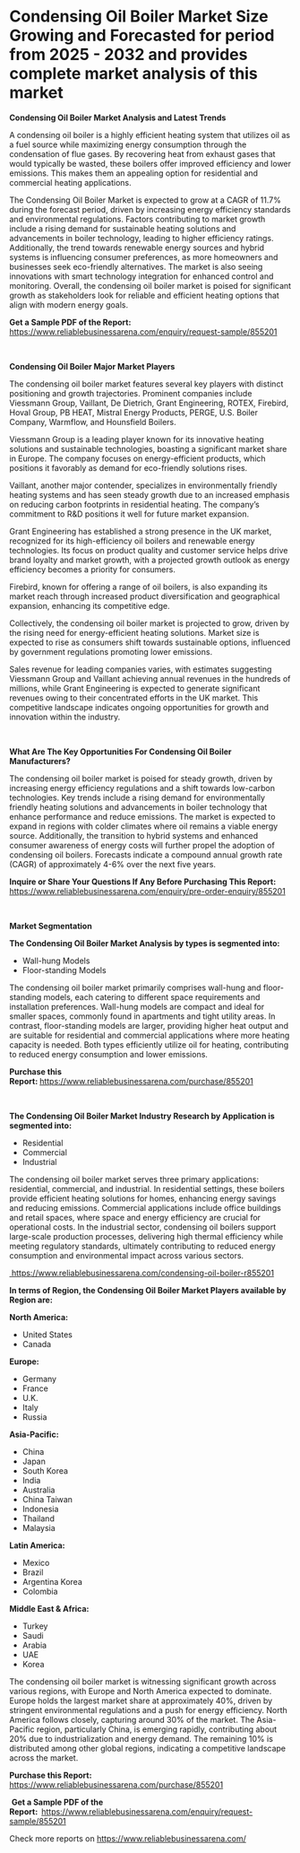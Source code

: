 <p><h1>Condensing Oil Boiler Market Size Growing and Forecasted for period from 2025 - 2032 and provides complete market analysis of this market</h1></p><p><strong>Condensing Oil Boiler Market Analysis and Latest Trends</strong></p>
<p><p>A condensing oil boiler is a highly efficient heating system that utilizes oil as a fuel source while maximizing energy consumption through the condensation of flue gases. By recovering heat from exhaust gases that would typically be wasted, these boilers offer improved efficiency and lower emissions. This makes them an appealing option for residential and commercial heating applications.</p><p>The Condensing Oil Boiler Market is expected to grow at a CAGR of 11.7% during the forecast period, driven by increasing energy efficiency standards and environmental regulations. Factors contributing to market growth include a rising demand for sustainable heating solutions and advancements in boiler technology, leading to higher efficiency ratings. Additionally, the trend towards renewable energy sources and hybrid systems is influencing consumer preferences, as more homeowners and businesses seek eco-friendly alternatives. The market is also seeing innovations with smart technology integration for enhanced control and monitoring. Overall, the condensing oil boiler market is poised for significant growth as stakeholders look for reliable and efficient heating options that align with modern energy goals.</p></p>
<p><strong>Get a Sample PDF of the Report:&nbsp;</strong> <a href="https://www.reliablebusinessarena.com/enquiry/request-sample/855201?utm_campaign=3138&utm_medium=2&utm_source=Github&utm_content=ia&utm_term=10042025&utm_id=condensing-oil-boiler">https://www.reliablebusinessarena.com/enquiry/request-sample/855201</a></p>
<p>&nbsp;</p>
<p><strong>Condensing Oil Boiler Major Market Players</strong></p>
<p><p>The condensing oil boiler market features several key players with distinct positioning and growth trajectories. Prominent companies include Viessmann Group, Vaillant, De Dietrich, Grant Engineering, ROTEX, Firebird, Hoval Group, PB HEAT, Mistral Energy Products, PERGE, U.S. Boiler Company, Warmflow, and Hounsfield Boilers. </p><p>Viessmann Group is a leading player known for its innovative heating solutions and sustainable technologies, boasting a significant market share in Europe. The company focuses on energy-efficient products, which positions it favorably as demand for eco-friendly solutions rises.</p><p>Vaillant, another major contender, specializes in environmentally friendly heating systems and has seen steady growth due to an increased emphasis on reducing carbon footprints in residential heating. The company’s commitment to R&D positions it well for future market expansion.</p><p>Grant Engineering has established a strong presence in the UK market, recognized for its high-efficiency oil boilers and renewable energy technologies. Its focus on product quality and customer service helps drive brand loyalty and market growth, with a projected growth outlook as energy efficiency becomes a priority for consumers.</p><p>Firebird, known for offering a range of oil boilers, is also expanding its market reach through increased product diversification and geographical expansion, enhancing its competitive edge.</p><p>Collectively, the condensing oil boiler market is projected to grow, driven by the rising need for energy-efficient heating solutions. Market size is expected to rise as consumers shift towards sustainable options, influenced by government regulations promoting lower emissions.</p><p>Sales revenue for leading companies varies, with estimates suggesting Viessmann Group and Vaillant achieving annual revenues in the hundreds of millions, while Grant Engineering is expected to generate significant revenues owing to their concentrated efforts in the UK market. This competitive landscape indicates ongoing opportunities for growth and innovation within the industry.</p></p>
<p>&nbsp;</p>
<p><strong>What Are The Key Opportunities For Condensing Oil Boiler Manufacturers?</strong></p>
<p><p>The condensing oil boiler market is poised for steady growth, driven by increasing energy efficiency regulations and a shift towards low-carbon technologies. Key trends include a rising demand for environmentally friendly heating solutions and advancements in boiler technology that enhance performance and reduce emissions. The market is expected to expand in regions with colder climates where oil remains a viable energy source. Additionally, the transition to hybrid systems and enhanced consumer awareness of energy costs will further propel the adoption of condensing oil boilers. Forecasts indicate a compound annual growth rate (CAGR) of approximately 4-6% over the next five years.</p></p>
<p><strong>Inquire or Share Your Questions If Any Before Purchasing This Report:</strong> <a href="https://www.reliablebusinessarena.com/enquiry/pre-order-enquiry/855201?utm_campaign=3138&utm_medium=2&utm_source=Github&utm_content=ia&utm_term=10042025&utm_id=condensing-oil-boiler">https://www.reliablebusinessarena.com/enquiry/pre-order-enquiry/855201</a></p>
<p>&nbsp;</p>
<p><strong>Market Segmentation</strong></p>
<p><strong>The Condensing Oil Boiler Market Analysis by types is segmented into:</strong></p>
<p><ul><li>Wall-hung Models</li><li>Floor-standing Models</li></ul></p>
<p><p>The condensing oil boiler market primarily comprises wall-hung and floor-standing models, each catering to different space requirements and installation preferences. Wall-hung models are compact and ideal for smaller spaces, commonly found in apartments and tight utility areas. In contrast, floor-standing models are larger, providing higher heat output and are suitable for residential and commercial applications where more heating capacity is needed. Both types efficiently utilize oil for heating, contributing to reduced energy consumption and lower emissions.</p></p>
<p><strong>Purchase this Report:&nbsp;</strong><a href="https://www.reliablebusinessarena.com/purchase/855201?utm_campaign=3138&utm_medium=2&utm_source=Github&utm_content=ia&utm_term=10042025&utm_id=condensing-oil-boiler">https://www.reliablebusinessarena.com/purchase/855201</a></p>
<p>&nbsp;</p>
<p><strong>The Condensing Oil Boiler Market Industry Research by Application is segmented into:</strong></p>
<p><ul><li>Residential</li><li>Commercial</li><li>Industrial</li></ul></p>
<p><p>The condensing oil boiler market serves three primary applications: residential, commercial, and industrial. In residential settings, these boilers provide efficient heating solutions for homes, enhancing energy savings and reducing emissions. Commercial applications include office buildings and retail spaces, where space and energy efficiency are crucial for operational costs. In the industrial sector, condensing oil boilers support large-scale production processes, delivering high thermal efficiency while meeting regulatory standards, ultimately contributing to reduced energy consumption and environmental impact across various sectors.</p></p>
<p><a href="https://www.reliablebusinessarena.com/condensing-oil-boiler-r855201?utm_campaign=3138&utm_medium=2&utm_source=Github&utm_content=ia&utm_term=10042025&utm_id=condensing-oil-boiler">&nbsp;https://www.reliablebusinessarena.com/condensing-oil-boiler-r855201</a></p>
<p><strong>In terms of Region, the Condensing Oil Boiler Market Players available by Region are:</strong></p>
<p>
    <p> <strong> North America: </strong>
        <ul>
            <li>United States</li>
            <li>Canada</li>
        </ul>
        </p> 
    <p> <strong> Europe: </strong>
        <ul>
            <li>Germany</li>
            <li>France</li>
            <li>U.K.</li>
            <li>Italy</li>
            <li>Russia</li>
        </ul>
        </p> 
    <p> <strong> Asia-Pacific: </strong>
        <ul>
            <li>China</li>
            <li>Japan</li>
            <li>South Korea</li>
            <li>India</li>
            <li>Australia</li>
            <li>China Taiwan</li>
            <li>Indonesia</li>
            <li>Thailand</li>
            <li>Malaysia</li>
        </ul>
        </p> 
    <p> <strong> Latin America: </strong>
        <ul>
            <li>Mexico</li>
            <li>Brazil</li>
            <li>Argentina Korea</li>
            <li>Colombia</li>
        </ul>
        </p> 
    <p> <strong> Middle East & Africa: </strong>
        <ul>
            <li>Turkey</li>
            <li>Saudi</li>
            <li>Arabia</li>
            <li>UAE</li>
            <li>Korea</li>
        </ul>
    </p>
    </p>
<p><p>The condensing oil boiler market is witnessing significant growth across various regions, with Europe and North America expected to dominate. Europe holds the largest market share at approximately 40%, driven by stringent environmental regulations and a push for energy efficiency. North America follows closely, capturing around 30% of the market. The Asia-Pacific region, particularly China, is emerging rapidly, contributing about 20% due to industrialization and energy demand. The remaining 10% is distributed among other global regions, indicating a competitive landscape across the market.</p></p>
<p><strong>Purchase this Report: </strong><a href="https://www.reliablebusinessarena.com/purchase/855201?utm_campaign=3138&utm_medium=2&utm_source=Github&utm_content=ia&utm_term=10042025&utm_id=condensing-oil-boiler">https://www.reliablebusinessarena.com/purchase/855201</a></p>
<p>&nbsp;<strong>Get a Sample PDF of the Report:&nbsp;&nbsp;</strong><a href="https://www.reliablebusinessarena.com/enquiry/request-sample/855201?utm_campaign=3138&utm_medium=2&utm_source=Github&utm_content=ia&utm_term=10042025&utm_id=condensing-oil-boiler">https://www.reliablebusinessarena.com/enquiry/request-sample/855201</a></p>
<p><strong></strong></p>
<p>Check more reports on <a href="https://www.reliablebusinessarena.com/?utm_campaign=3138&utm_medium=2&utm_source=Github&utm_content=ia&utm_term=10042025&utm_id=condensing-oil-boiler">https://www.reliablebusinessarena.com/</a></p>